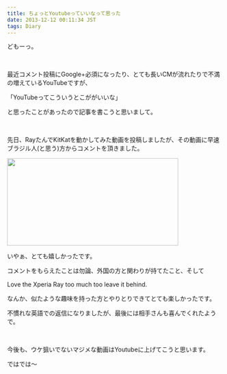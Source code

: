 ```yaml
---
title: ちょっとYoutubeっていいなって思った
date: 2013-12-12 00:11:34 JST
tags: Diary
---
```

どもーっ。

&nbsp;

最近コメント投稿にGoogle+必須になったり、とても長いCMが流れたりで不満の増えているYouTubeですが、

「YouTubeってこういうとこががいいな」

と思ったことがあったので記事を書こうと思いまして。

&nbsp;

先日、RayたんでKitKatを動かしてみた動画を投稿しましたが、その動画に早速ブラジル人(と思う)方からコメントを頂きました。

<img src="https://lh6.googleusercontent.com/-K06_CX4y9tI/Uqh99iS3xuI/AAAAAAAACzg/whLKg-634Zc/s400/2013-12-11-235331_1920x1080_scrot.png" height="204" width="400" />

いやぁ、とても嬉しかったです。

コメントをもらえたことは勿論、外国の方と関わりが持てたこと、そして

<span class="fontsize6">Love the Xperia Ray too much too leave it behind.﻿</span>

なんか、似たような趣味を持った方とやりとりできてとても楽しかったです。

不慣れな英語での返信になりましたが、最後には相手さんも喜んでくれたようで。

&nbsp;

今後も、ウケ狙いでないマジメな動画はYoutubeに上げてこうと思います。

ではでは〜
